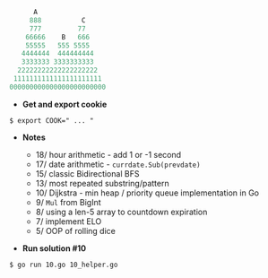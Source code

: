 ```fortran
      A
     888          C
     777         77
    66666    B   666
    55555   555 5555
   4444444  444444444
   3333333 3333333333
  22222222222222222222
 1111111111111111111111
000000000000000000000000
```
- __Get and export cookie__

`$ export COOK=" ... "`

- __Notes__
    - 18/ hour arithmetic - add 1 or -1 second
    - 17/ date arithmetic - `currdate.Sub(prevdate)` 
    - 15/ classic Bidirectional BFS
    - 13/ most repeated substring/pattern
    - 10/ Dijkstra - min heap / priority queue implementation in Go
    - 9/ `Mul` from BigInt
    - 8/ using a len-5 array to countdown expiration
    - 7/ implement ELO
    - 5/ OOP of rolling dice

- __Run solution #10__

`$ go run 10.go 10_helper.go`

